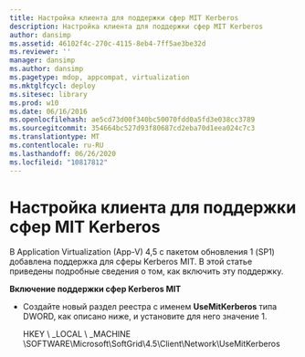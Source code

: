 ```yaml
---
title: Настройка клиента для поддержки сфер MIT Kerberos
description: Настройка клиента для поддержки сфер MIT Kerberos
author: dansimp
ms.assetid: 46102f4c-270c-4115-8eb4-7ff5ae3be32d
ms.reviewer: ''
manager: dansimp
ms.author: dansimp
ms.pagetype: mdop, appcompat, virtualization
ms.mktglfcycl: deploy
ms.sitesec: library
ms.prod: w10
ms.date: 06/16/2016
ms.openlocfilehash: ae5cd73d00f340bc50070fdd0a5fd3e038cc3789
ms.sourcegitcommit: 354664bc527d93f80687cd2eba70d1eea024c7c3
ms.translationtype: MT
ms.contentlocale: ru-RU
ms.lasthandoff: 06/26/2020
ms.locfileid: "10817812"
---
```

# Настройка клиента для поддержки сфер MIT Kerberos


В Application Virtualization (App-V) 4,5 с пакетом обновления 1 (SP1) добавлена поддержка для сферы Kerberos MIT. В этой статье приведены подробные сведения о том, как включить эту поддержку.

**Включение поддержки сфер Kerberos MIT**

-   Создайте новый раздел реестра с именем **UseMitKerberos** типа DWORD, как описано ниже, и установите для него значение 1.

    HKEY \ _LOCAL \ _MACHINE \\SOFTWARE\\Microsoft\\SoftGrid\\4.5\\Client\\Network\\UseMitKerberos

 

 





